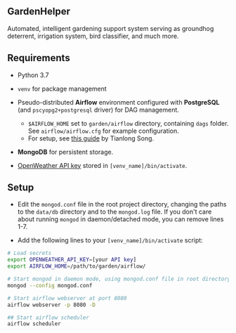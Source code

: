 ## GardenHelper
Automated, intelligent gardening support system serving as groundhog deterrent, irrigation system, bird classifier, and much more.

## Requirements

- Python 3.7

- `venv` for package management

- Pseudo-distributed **Airflow** environment configured with **PostgreSQL** (and `pscyopg2+postgresql` driver) for DAG management.
  - `$AIRFLOW_HOME` set to `garden/airflow` directory, containing `dags` folder. See `airflow/airflow.cfg` for example configuration. 
  - For setup, see [this guide](https://stlong0521.github.io/20161023%20-%20Airflow.html) by Tianlong Song.

- **MongoDB** for persistent storage.

- [OpenWeather API key](https://openweathermap.org/api) stored in `[venv_name]/bin/activate`.

## Setup

- Edit the `mongod.conf` file in the root project directory, changing the paths to the `data/db` directory and to the `mongod.log` file. If you don't care about running `mongod` in daemon/detached mode, you can remove lines 1-7.

- Add the following lines to your `[venv_name]/bin/activate` script:

```bash
# Load secrets
export OPENWEATHER_API_KEY=[your API key]
export AIRFLOW_HOME=/path/to/garden/airflow/

# Start mongod in daemon mode, using mongod.conf file in root directory of this project
mongod --config mongod.conf

# Start airflow webserver at port 8080
airflow webserver -p 8080 -D

## Start airflow scheduler
airflow scheduler
```